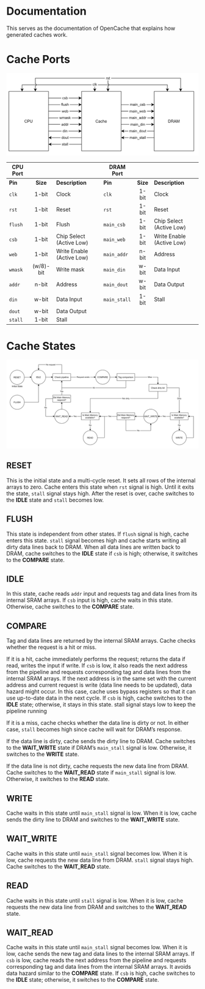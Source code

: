 # Documentation
This serves as the documentation of OpenCache that explains how generated caches work.

# Cache Ports
![Port Diagram](./images/port_diagram.png)

| CPU Port  |           |                           | DRAM Port    |           |                           |
| --------- | :-------: | ------------------------- | ------------ | :-------: | ------------------------- |
| **Pin**   | **Size**  | **Description**           | **Pin**      | **Size**  | **Description**           |
| `clk`     | 1-bit     | Clock                     | `clk`        | 1-bit     | Clock                     |
| `rst`     | 1-bit     | Reset                     | `rst`        | 1-bit     | Reset                     |
| `flush`   | 1-bit     | Flush                     | `main_csb`   | 1-bit     | Chip Select (Active Low)  |
| `csb`     | 1-bit     | Chip Select (Active Low)  | `main_web`   | 1-bit     | Write Enable (Active Low) |
| `web`     | 1-bit     | Write Enable (Active Low) | `main_addr`  | n-bit     | Address                   |
| `wmask  ` | (w/8)-bit | Write mask                | `main_din`   | w-bit     | Data Input                |
| `addr`    | n-bit     | Address                   | `main_dout`  | w-bit     | Data Output               |
| `din`     | w-bit     | Data Input                | `main_stall` | 1-bit     | Stall                     |
| `dout`    | w-bit     | Data Output               |
| `stall`   | 1-bit     | Stall                     |


# Cache States
![State Diagram](./images/state_diagram.png)

## RESET
This is the initial state and a multi-cycle reset. It sets all rows of the internal
arrays to zero. Cache enters this state when `rst` signal is high. Until it exits
the state, `stall` signal stays high. After the reset is over, cache switches to the
**IDLE** state and `stall` becomes low.

## FLUSH
This state is independent from other states. If `flush` signal is high, cache enters
this state. `stall` signal becomes high and cache starts writing all dirty data lines
back to DRAM. When all data lines are written back to DRAM, cache switches to the
**IDLE** state if `csb` is high; otherwise, it switches to the **COMPARE** state.

## IDLE
In this state, cache reads `addr` input and requests tag and data lines from its
internal SRAM arrays. If `csb` input is high, cache waits in this state. Otherwise,
cache switches to the **COMPARE** state.

## COMPARE
Tag and data lines are returned by the internal SRAM arrays. Cache checks whether 
the request is a hit or miss.

If it is a hit, cache immediately performs the request; returns the data if read,
writes the input if write. If `csb` is low, it also reads the next address from the
pipeline and requests corresponding tag and data lines from the internal SRAM arrays.
If the next address is in the same set with the current address and current request
is write (data line needs to be updated), data hazard might occur. In this case,
cache uses bypass registers so that it can use up-to-date data in the next cycle.
If `csb` is high, cache switches to the **IDLE** state; otherwise, it stays in this
state. stall signal stays low to keep the pipeline running

If it is a miss, cache checks whether the data line is dirty or not. In either case,
`stall` becomes high since cache will wait for DRAM’s response.

If the data line is dirty, cache sends the dirty line to DRAM. Cache switches to the
**WAIT_WRITE** state if DRAM’s `main_stall` signal is low. Otherwise, it switches to
the **WRITE** state.

If the data line is not dirty, cache requests the new data line from DRAM. Cache
switches to the **WAIT_READ** state if `main_stall` signal is low. Otherwise, it
switches to the **READ** state.

## WRITE
Cache waits in this state until `main_stall` signal is low. When it is low, cache
sends the dirty line to DRAM and switches to the **WAIT_WRITE** state.

## WAIT_WRITE
Cache waits in this state until `main_stall` signal becomes low. When it is low,
cache requests the new data line from DRAM. `stall` signal stays high. Cache switches
to the **WAIT_READ** state.

## READ
Cache waits in this state until `stall` signal is low. When it is low, cache requests
the new data line from DRAM and switches to the **WAIT_READ** state.

## WAIT_READ
Cache waits in this state until `main_stall` signal becomes low. When it is low, cache
sends the new tag and data lines to the internal SRAM arrays. If `csb` is low, cache
reads the next address from the pipeline and requests corresponding tag and data lines
from the internal SRAM arrays. It avoids data hazard similar to the **COMPARE** state.
If `csb` is high, cache switches to the **IDLE** state; otherwise, it switches to the
**COMPARE** state.